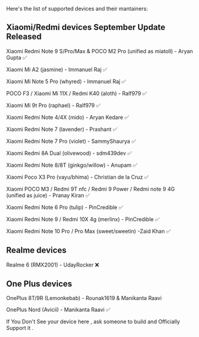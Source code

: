 Here's the list of supported devices and their mantainers:

Xiaomi/Redmi devices                                                                                                                     September Update Released 
-----------------------------------                                                                                     
Xiaomi Redmi Note 9 S/Pro/Max & POCO M2 Pro (unified as miatoll) - Aryan Gupta                                                              ✅

Xiaomi Mi A2 (jasmine) - Immanuel Raj                                                                                                       ✅

Xiaomi Mi Note 5 Pro (whyred) - Immanuel Raj                                                                                                ✅

POCO F3 / Xiaomi Mi 11X / Redmi K40  (aloth) - Ralf979                                                                                      ✅

Xiaomi Mi 9t Pro (raphael) - Ralf979                                                                                                        ✅

Xiaomi Redmi Note 4/4X (mido) - Aryan Kedare                                                                                                ✅

Xiaomi Redmi Note 7 (lavender) - Prashant                                                                                                   ✅
      
Xiaomi Redmi Note 7 Pro (violet) - SammyShaurya                                                                                             ✅

Xiaomi Redmi 8A Dual (olivewood) - sdm439dev                                                                                                ✅

Xiaomi Redmi Note 8/8T (ginkgo/willow) - Anupam                                                                                             ✅

Xiaomi Poco X3 Pro (vayu/bhima) - Christian de la Cruz                                                                                      ✅

Xiaomi POCO M3 / Redmi 9T nfc / Redmi 9 Power / Redmi note 9 4G (unified as juice) - Pranay Kiran                                           ✅

Xiaomi Redmi Note 6 Pro (tulip) - PinCredible                                                                                               ✅

Xiaomi Redmi Note 9 / Redmi 10X 4g (merlinx) - PinCredible                                                                                  ✅

Xiaomi Redmi Note 10 Pro / Pro Max (sweet/sweetin) -Zaid Khan                                                                               ✅

Realme devices
------------------------------------------
Realme 6 (RMX2001) - UdayRocker                                                                                                             ❌

One Plus devices
------------------------------------------
OnePlus 8T/9R (Lemonkebab) - Rounak1619 & Manikanta Raavi

OnePlus Nord (Avicii) - Manikanta Raavi                                                                                                     ✅

If You Don't See your device here , ask someone to build and Officially Support it .
